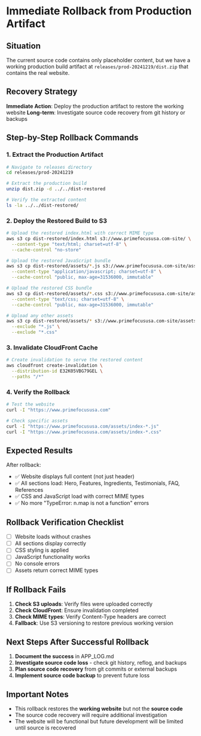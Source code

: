 # Immediate Rollback from Production Artifact

## Situation
The current source code contains only placeholder content, but we have a working production build artifact at `releases/prod-20241219/dist.zip` that contains the real website.

## Recovery Strategy
**Immediate Action**: Deploy the production artifact to restore the working website
**Long-term**: Investigate source code recovery from git history or backups

## Step-by-Step Rollback Commands

### 1. Extract the Production Artifact
```bash
# Navigate to releases directory
cd releases/prod-20241219

# Extract the production build
unzip dist.zip -d ../../dist-restored

# Verify the extracted content
ls -la ../../dist-restored/
```

### 2. Deploy the Restored Build to S3
```bash
# Upload the restored index.html with correct MIME type
aws s3 cp dist-restored/index.html s3://www.primefocususa.com-site/ \
  --content-type "text/html; charset=utf-8" \
  --cache-control "no-store"

# Upload the restored JavaScript bundle
aws s3 cp dist-restored/assets/*.js s3://www.primefocususa.com-site/assets/ \
  --content-type "application/javascript; charset=utf-8" \
  --cache-control "public, max-age=31536000, immutable"

# Upload the restored CSS bundle
aws s3 cp dist-restored/assets/*.css s3://www.primefocususa.com-site/assets/ \
  --content-type "text/css; charset=utf-8" \
  --cache-control "public, max-age=31536000, immutable"

# Upload any other assets
aws s3 cp dist-restored/assets/* s3://www.primefocususa.com-site/assets/ \
  --exclude "*.js" \
  --exclude "*.css"
```

### 3. Invalidate CloudFront Cache
```bash
# Create invalidation to serve the restored content
aws cloudfront create-invalidation \
  --distribution-id E32K05VBG79GEL \
  --paths "/*"
```

### 4. Verify the Rollback
```bash
# Test the website
curl -I "https://www.primefocususa.com"

# Check specific assets
curl -I "https://www.primefocususa.com/assets/index-*.js"
curl -I "https://www.primefocususa.com/assets/index-*.css"
```

## Expected Results
After rollback:
- ✅ Website displays full content (not just header)
- ✅ All sections load: Hero, Features, Ingredients, Testimonials, FAQ, References
- ✅ CSS and JavaScript load with correct MIME types
- ✅ No more "TypeError: n.map is not a function" errors

## Rollback Verification Checklist
- [ ] Website loads without crashes
- [ ] All sections display correctly
- [ ] CSS styling is applied
- [ ] JavaScript functionality works
- [ ] No console errors
- [ ] Assets return correct MIME types

## If Rollback Fails
1. **Check S3 uploads**: Verify files were uploaded correctly
2. **Check CloudFront**: Ensure invalidation completed
3. **Check MIME types**: Verify Content-Type headers are correct
4. **Fallback**: Use S3 versioning to restore previous working version

## Next Steps After Successful Rollback
1. **Document the success** in APP_LOG.md
2. **Investigate source code loss** - check git history, reflog, and backups
3. **Plan source code recovery** from git commits or external backups
4. **Implement source code backup** to prevent future loss

## Important Notes
- This rollback restores the **working website** but not the **source code**
- The source code recovery will require additional investigation
- The website will be functional but future development will be limited until source is recovered
